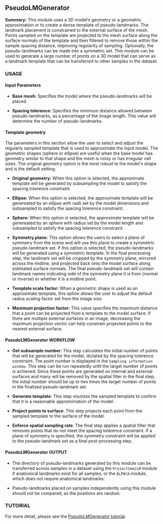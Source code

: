 ## PseudoLMGenerator
**Summary:** This module uses a 3D model’s geometry or a geometric approximation or to create a dense template of pseudo-landmarks. The landmark placement is constrained to the external surface of the mesh. Points sampled on the template are projected to the mesh surface along the surface normals of the template and then filtered to remove those within the sample spacing distance, improving regularity of sampling. Optionally, the pseudo-landmarks can be made into a symmetric set. This module can be used to generate a large number of points on a 3D model that can serve as a landmark template that can be transferred to other samples in the dataset.

### USAGE

#### Input Parameters
* __Base mesh:__ Specifies the model where the pseudo-landmarks will be placed.

* __Spacing tolerence:__ Specifies the minimum distance allowed between pseudo-landmarks, as a percentage of the image length. This value will determine the number of pseudo-landmarks.

#### Template geometry 
The parameters in this section allow the user to select and adjust the regularly sampled template that is used to approximate the input model. The geometric shapes (sphere or ellipse) are useful when the base model has geometry similar to that shape and the mesh is noisy or has irregular cell sizes. The original geometry option is the most robust to the model's shape and is the default setting.

* __Original geometry:__ When this option is selected, the approximate template will be generated by subsampling the model to satisfy the spacing tolerence constraint.

* __Ellipse:__ When this option is selected, the approximate template will be genereated by an ellipse with radii set by the model dimensions and subsampled to satisfy the spacing tolerence constraint. 

* __Sphere:__ When this option is selected, the approximate template will be genereated by an sphere with radius set by the model length and subsampled to satisfy the spacing tolerence constraint. 

* __Symmetry plane:__ This option allows the users to select a plane of symmetry from the scene and will use this plane to create a symmetric pseudo-landmark set. If this option is selected, the pseudo-landmarks will be generated using a symmetric template. In the final processing step, the landmark set will be cropped by the symmetry plane, mirrored across the midline, and projected back onto the model surface along estimated surface normals. The final pseudo-landmark set will contain landmark names indicating side of the symmetry plane it is from (normal or inverse) or whether it is a midline point.

* __Template scale factor:__ When a geometric shape is used as an approximate template, this option allows the user to adjust the default radius scaling factor set from the image size.

* __Maximum projection factor:__ This value specifies the maximum distance that a point can be projected from a template to the model surface. If there are multiple external surfaces in an image, decreasing the maximum projection vector can help constrain projected points to the nearest external surface. 

#### PseudoLMGenerator WORKFLOW
* __Get subsample number__: This step calculates the initial number of points that will be generated for the model, dictated by the spacing tolerence constraint. The point number is displayed in the `Sampling information window`. This step can be run repeatedly until the target number of points is achieved. Since these points are generated on internal and external surfaces and many will be removed by the spatial filter in the final step, the initial number should be up to two times the target number of points in the finalized pseudo-landmark set. 
* __Generate template__: This step visulizes the sampled template to confirm that it is a reasonable appromimation of the model.

* __Project points to surface__: This step projects each point from the sampled template to the surface of the model.

* __Enforce spatial sampling rate__: The final step applies a spatial filter that removes points that do not meet the spacing tolerence constraint. If a plane of symmetry is specified, the symmetry constraint will be applied to the pseudo-landmark set as a final post-processing step.

#### PseudoLMGenerator OUTPUT
* The directory of pseudo-landmarks generated by this module can be transferred across samples in a dataset using the `ProjectSemiLM` module if anatomical landmarks exist for all samples, or the `ALPACA` module, which does not require anatomical landmarks. 

* Pseudo-landmarks placed on samples independently using this module should not be compared, as the positions are random. 

### TUTORIAL
For more detail, please see the [PseudoLMGenerator tutorial](https://github.com/SlicerMorph/S_2020/blob/master/Day_3/Spherical_sampling/Spherical_Sampling.md).






